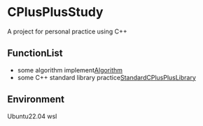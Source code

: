 # CPlusPlusStudy
A project for personal practice using C++

## FunctionList

- some algorithm implement[Algorithm](Algorithm)
- some C++ standard library practice[StandardCPlusPlusLibrary](StandardCPlusPlusLibrary)


## Environment

Ubuntu22.04 wsl
